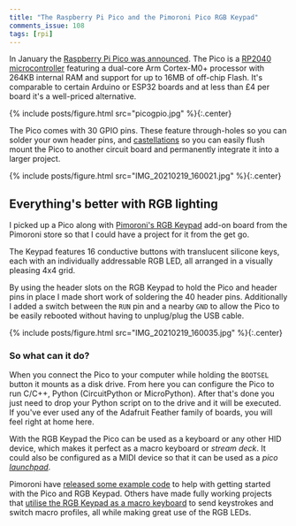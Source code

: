 ```yaml
---
title: "The Raspberry Pi Pico and the Pimoroni Pico RGB Keypad"
comments_issue: 108
tags: [rpi]
---
```


In January the [Raspberry Pi Pico was announced](https://www.raspberrypi.org/blog/raspberry-pi-silicon-pico-now-on-sale/). The Pico is a [RP2040 microcontroller](https://www.raspberrypi.org/documentation/pico/getting-started/) featuring a dual-core Arm Cortex-M0+ processor with 264KB internal RAM and support for up to 16MB of off-chip Flash. It's comparable to certain Arduino or ESP32 boards and at less than £4 per board it's a well-priced alternative.

<!-- more -->

{% include posts/figure.html src="picogpio.jpg" %}{:.center}

The Pico comes with 30 GPIO pins. These feature through-holes so you can solder your own header pins, and [castellations](https://www.pcbdirectory.com/community/what-are-castellated-holes-on-a-pcb) so you can easily flush mount the Pico to another circuit board and permanently integrate it into a larger project.

{% include posts/figure.html src="IMG_20210219_160021.jpg" %}{:.center}

## Everything's better with RGB lighting

I picked up a Pico along with [Pimoroni's RGB Keypad](https://shop.pimoroni.com/products/pico-rgb-keypad-base) add-on board from the Pimoroni store so that I could have a project for it from the get go.

The Keypad features 16 conductive buttons with translucent silicone keys, each with an individually addressable RGB LED, all arranged in a visually pleasing 4x4 grid.

By using the header slots on the RGB Keypad to hold the Pico and header pins in place I made short work of soldering the 40 header pins. Additionally I added a switch between the `RUN` pin and a nearby `GND` to allow the Pico to be easily rebooted without having to unplug/plug the USB cable.

{% include posts/figure.html src="IMG_20210219_160035.jpg" %}{:.center}

### So what can it do?

When you connect the Pico to your computer while holding the `BOOTSEL` button it mounts as a disk drive. From here you can configure the Pico to run C/C++, Python (CircuitPython or MicroPython). After that's done you just need to drop your Python script on to the drive and it will be executed. If you've ever used any of the Adafruit Feather family of boards, you will feel right at home here.

With the RGB Keypad the Pico can be used as a keyboard or any other HID device, which makes it perfect as a macro keyboard or _stream deck_. It could also be configured as a MIDI device so that it can be used as a _pico [launchpad](https://novationmusic.com/en/launch/launchpad-x)_.

Pimoroni have [released some example code](https://github.com/pimoroni/pimoroni-pico) to help with getting started with the Pico and RGB Keypad. Others have made fully working projects that [utilise the RGB Keypad as a macro keyboard](https://github.com/qbalsdon/pico_rgb_keypad_hid) to send keystrokes and switch macro profiles, all while making great use of the RGB LEDs.
